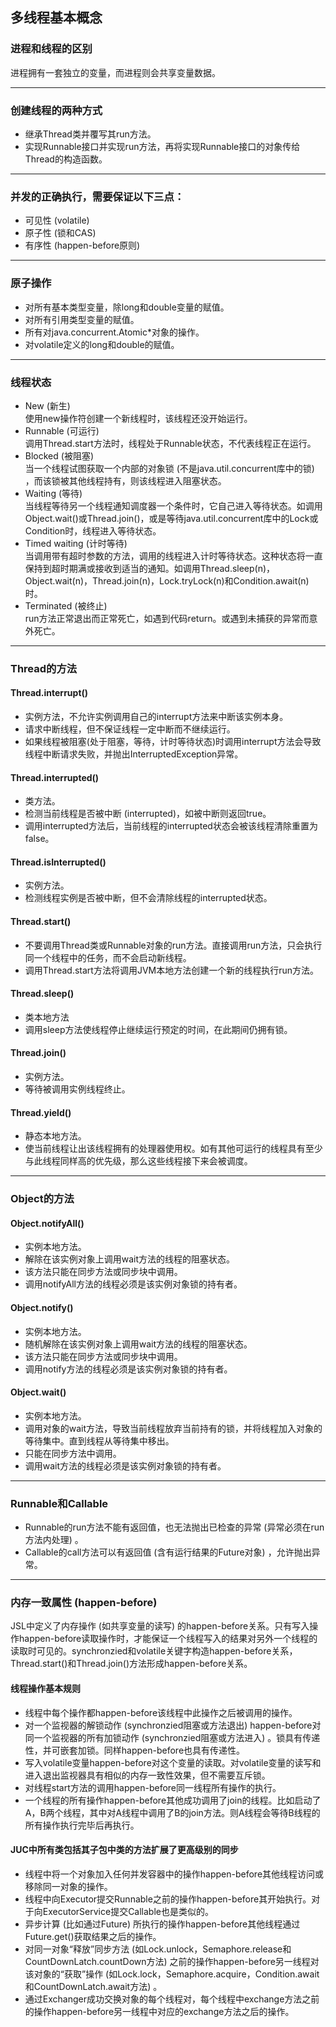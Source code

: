 ## 多线程基本概念

### 进程和线程的区别
进程拥有一套独立的变量，而进程则会共享变量数据。
***

### 创建线程的两种方式
* 继承Thread类并覆写其run方法。
* 实现Runnable接口并实现run方法，再将实现Runnable接口的对象传给Thread的构造函数。
***

### 并发的正确执行，需要保证以下三点：
* 可见性 (volatile)
* 原子性 (锁和CAS)
* 有序性 (happen-before原则)
***

### 原子操作
* 对所有基本类型变量，除long和double变量的赋值。
* 对所有引用类型变量的赋值。
* 所有对java.concurrent.Atomic*对象的操作。
* 对volatile定义的long和double的赋值。
***

### 线程状态
* New (新生)   
使用new操作符创建一个新线程时，该线程还没开始运行。
* Runnable (可运行)   
调用Thread.start方法时，线程处于Runnable状态，不代表线程正在运行。
* Blocked (被阻塞)   
当一个线程试图获取一个内部的对象锁 (不是java.util.concurrent库中的锁) ，而该锁被其他线程持有，则该线程进入阻塞状态。
* Waiting (等待)   
当线程等待另一个线程通知调度器一个条件时，它自己进入等待状态。如调用Object.wait()或Thread.join()，或是等待java.util.concurrent库中的Lock或Condition时，线程进入等待状态。
* Timed waiting  (计时等待)   
当调用带有超时参数的方法，调用的线程进入计时等待状态。这种状态将一直保持到超时期满或接收到适当的通知。如调用Thread.sleep(n)，Object.wait(n)，Thread.join(n)，Lock.tryLock(n)和Condition.await(n)时。
* Terminated (被终止)   
run方法正常退出而正常死亡，如遇到代码return。或遇到未捕获的异常而意外死亡。
***

### Thread的方法
#### Thread.interrupt()
* 实例方法，不允许实例调用自己的interrupt方法来中断该实例本身。
* 请求中断线程，但不保证线程一定中断而不继续运行。
* 如果线程被阻塞(处于阻塞，等待，计时等待状态)时调用interrupt方法会导致线程中断请求失败，并抛出InterruptedException异常。
#### Thread.interrupted()
* 类方法。
* 检测当前线程是否被中断 (interrupted)，如被中断则返回true。
* 调用interrupted方法后，当前线程的interrupted状态会被该线程清除重置为false。
#### Thread.isInterrupted()
* 实例方法。
* 检测线程实例是否被中断，但不会清除线程的interrupted状态。
#### Thread.start()
* 不要调用Thread类或Runnable对象的run方法。直接调用run方法，只会执行同一个线程中的任务，而不会启动新线程。
* 调用Thread.start方法将调用JVM本地方法创建一个新的线程执行run方法。
#### Thread.sleep()
* 类本地方法
* 调用sleep方法使线程停止继续运行预定的时间，在此期间仍拥有锁。
#### Thread.join()
* 实例方法。
* 等待被调用实例线程终止。
#### Thread.yield()
* 静态本地方法。
* 使当前线程让出该线程拥有的处理器使用权。如有其他可运行的线程具有至少与此线程同样高的优先级，那么这些线程接下来会被调度。
***

### Object的方法
#### Object.notifyAll()
* 实例本地方法。
* 解除在该实例对象上调用wait方法的线程的阻塞状态。
* 该方法只能在同步方法或同步块中调用。
* 调用notifyAll方法的线程必须是该实例对象锁的持有者。
#### Object.notify()
* 实例本地方法。
* 随机解除在该实例对象上调用wait方法的线程的阻塞状态。
* 该方法只能在同步方法或同步块中调用。
* 调用notify方法的线程必须是该实例对象锁的持有者。
#### Object.wait()
* 实例本地方法。
* 调用对象的wait方法，导致当前线程放弃当前持有的锁，并将线程加入对象的等待集中。直到线程从等待集中移出。
* 只能在同步方法中调用。
* 调用wait方法的线程必须是该实例对象锁的持有者。
***

### Runnable和Callable
* Runnable的run方法不能有返回值，也无法抛出已检查的异常 (异常必须在run方法内处理) 。
* Callable的call方法可以有返回值 (含有运行结果的Future对象) ，允许抛出异常。
***

### 内存一致属性 (happen-before)
JSL中定义了内存操作 (如共享变量的读写) 的happen-before关系。只有写入操作happen-before读取操作时，才能保证一个线程写入的结果对另外一个线程的读取时可见的。synchronzied和volatile关键字构造happen-before关系，Thread.start()和Thread.join()方法形成happen-before关系。
#### 线程操作基本规则
* 线程中每个操作都happen-before该线程中此操作之后被调用的操作。
* 对一个监视器的解锁动作 (synchronzied阻塞或方法退出) happen-before对同一个监视器的所有加锁动作 (synchronzied阻塞或方法进入) 。锁具有传递性，并可嵌套加锁。同样happen-before也具有传递性。
* 写入volatile变量happen-before对这个变量的读取。对volatile变量的读写和进入退出监视器具有相似的内存一致性效果，但不需要互斥锁。
* 对线程start方法的调用happen-before同一线程所有操作的执行。
* 一个线程的所有操作happen-before其他成功调用了join的线程。比如启动了A，B两个线程，其中对A线程中调用了B的join方法。则A线程会等待B线程的所有操作执行完毕后再执行。
#### JUC中所有类包括其子包中类的方法扩展了更高级别的同步
* 线程中将一个对象加入任何并发容器中的操作happen-before其他线程访问或移除同一对象的操作。
* 线程中向Executor提交Runnable之前的操作happen-before其开始执行。对于向ExecutorService提交Callable也是类似的。
* 异步计算 (比如通过Future) 所执行的操作happen-before其他线程通过Future.get()获取结果之后的操作。
* 对同一对象“释放”同步方法 (如Lock.unlock，Semaphore.release和CountDownLatch.countDown方法) 之前的操作happen-before另一线程对该对象的“获取”操作 (如Lock.lock，Semaphore.acquire，Condition.await和CountDownLatch.await方法) 。
* 通过Exchanger成功交换对象的每个线程对，每个线程中exchange方法之前的操作happen-before另一线程中对应的exchange方法之后的操作。

